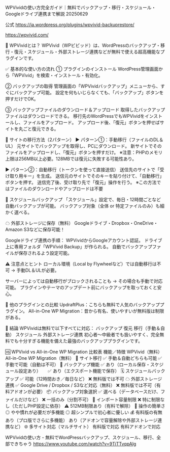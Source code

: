WPVividの使い方完全ガイド｜無料でバックアップ・移行・スケジュール・Googleドライブ連携まで解説 20250629

公式
https://ja.wordpress.org/plugins/wpvivid-backuprestore/

https://wpvivid.com/

🔧 WPVividとは？
WPVivid（WPビビッド）は、WordPressのバックアップ・移行・復元・スケジュール・外部ストレージ連携などが無料で使える超高機能なプラグインです。

✅ 基本的な使い方の流れ
① プラグインのインストール
WordPress管理画面から「WPVivid」を検索・インストール・有効化。

② バックアップの取得
管理画面の「WPVividバックアップ」メニューから、すぐにバックアップ可能。
設定を何もいじらなくても、「バックアップ」ボタンを押すだけでOK。

③ バックアップファイルのダウンロード＆アップロード
取得したバックアップファイルはダウンロードできる。
移行先のWordPressでもWPVividをインストールし、ファイルをアップロード。
アップロード後、「復元」ボタンを押せばサイトを丸ごと復元できる。

🚚 サイトの移行方法（2パターン）
▶ パターン①：手動移行（ファイルのDL＆UL）
元サイトでバックアップを取得し、PCにダウンロード。
新サイトでそのファイルをアップロードし、「復元」ボタンを押すだけ。
※注意：PHPのメモリ上限は256MB以上必要。128MBでは復元に失敗する可能性あり。

▶ パターン②：自動移行（トークンを使って直接送信）
送信先のサイトで「受け取り用キー」を生成。
送信元のサイトでそのキーを貼り付けて、「自動移行」ボタンを押す。
送信完了後、受け取り先で「復元」操作を行う。
※この方法ではファイルのダウンロードやアップロードは不要

📅 スケジュールバックアップ
「スケジュール」設定で、毎日・12時間ごとなど自動バックアップが可能。
バックアップ対象（全体 or 特定ファイルのみ）も細かく選べる。

☁ 外部ストレージに保存（無料）
Googleドライブ・Dropbox・OneDrive・Amazon S3などに保存可能！

Googleドライブ連携の手順：
WPVividからGoogleアカウント認証。
ドライブ上に専用フォルダ「WPVivid Backup」が作られる。
自動でバックアップファイルが保存されるよう設定可能。

⚠ 注意点とヒント
ローカル環境（Local by Flywheelなど）では自動移行は不可
 → 手動DL＆ULが必要。

サーバーによっては自動移行がブロックされることも → その場合も手動で対応可能。
プラグインやテーマのアップデート前にバックアップを取っておくと安心。


🔄 他のプラグインとの比較
UpdraftPlus：こちらも無料で人気のバックアッププラグイン。
All-in-One WP Migration：昔から有名、使いやすいが無料版は制限がある。

💬 結論
WPVividは無料で以下すべてに対応：
バックアップ
復元
移行（手動＆自動）
スケジュール
外部ストレージ連携
初心者〜中級者でも扱いやすく、完全無料でも十分すぎる機能を備えた最強のバックアッププラグインです。


🆚 WPVivid vs All-in-One WP Migration 比較表
機能／特徴	                                WPVivid（無料）	                            All-in-One WP Migration（無料）
🔁 サイト移行	                  ✅ 手動＆自動どちらも可能	                        ✅ 手動で可能（自動は不可）
💾 バックアップ機能	               ✅ あり（ローカル保存・スケジュール設定あり）	　     ✅ あり（エクスポート機能で保存）
🗓 スケジュールバックアップ	        ✅ 可能（12時間おき／毎日など）	                  ❌ 無料版では不可
☁ 外部ストレージ連携              ✅ Google Drive / Dropbox / S3など対応（無料）	    ❌ 無料版では不可（有料アドオンが必要）
📦 バックアップ対象選択	           ✅ 選べる（データベースだけ、ファイルだけなど）	   ❌ 一括のみ（分割不可）
🚫 インポート容量制限	           ❌ 特に制限なし（ただしPHP設定に依存）	          ⚠ 512MB制限あり（有料で解除）
🧠 操作の簡単さ	                   ◎ やや慣れが必要だが多機能	                     ◎ 超シンプルで初心者に優しい
💰 有料版の有無	                    あり（プロ版でさらに多機能）	                   あり（アドオンで容量解除や外部ストレージ連携など）
🌐 多サイト対応（マルチサイト）	     有料版で対応	                                   有料アドオンで対応


















WPVividの使い方 - 無料でWordPressバックアップ、スケジュール、移行、全部できちゃう
https://www.youtube.com/watch?v=9TiTTvqpAlg